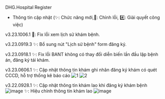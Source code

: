 DHG.Hospital Register 
- Thông tin cập nhật
(✨: Chức năng mới,🐛: Chỉnh lỗi, #️⃣: Giải quyết công việc)

v3.23.1006.1
🐛: Fix lỗi xem lịch sử khám bệnh.

v3.23.0919.3
✨: Bổ sung nút "Lịch sử bệnh" form đăng ký.

v3.23.0918.1
✨: Fix lỗi BANT không có thay đổi diễn biến lần đầu lập bệnh án, đăng ký tái khám.

v3.23.0606.1
✨: Cập nhật thông tin khám ghi nhân đăng ký khám có quét CCCD, hỗ trợ thống kê báo cáo
![1](https://github.com/dh-hos/dhg.hospitalregister/assets/91751241/5febe2e6-d762-436b-8a4f-9a40801c4386)
![2](https://github.com/dh-hos/dhg.hospitalregister/assets/91751241/b214f897-b8ff-4264-8339-be2b2bfc2e38)

v3.22.0928.1
✨: Cập nhật thông tin khám lao khi đăng ký khám bệnh
![image](https://user-images.githubusercontent.com/91751241/192684966-6e806f22-02ca-4dc6-b039-a491e60309f4.png)
✨: Hiệu chỉnh thông tin khám lao
![image](https://user-images.githubusercontent.com/91751241/192685183-2bc1f5e7-ae7b-4c8a-a568-50268e58a34a.png)

